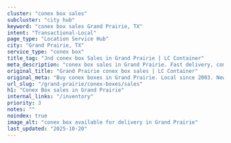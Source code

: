 ```yaml
---
cluster: "conex box sales"
subcluster: "city hub"
keyword: "conex box sales Grand Prairie, TX"
intent: "Transactional-Local"
page_type: "Location Service Hub"
city: "Grand Prairie, TX"
service_type: "conex box"
title_tag: "Jnd conex box Sales in Grand Prairie | LC Container"
meta_description: "conex box sales in Grand Prairie. Fast delivery, competitive pricing. Serving conex boxes area. Quote ID: H88. Call (214) 524-4168 for your free quote today."
original_title: "Grand Prairie conex box sales | LC Container"
original_meta: "Buy conex boxes in Grand Prairie. Local since 2003. New & used inventory. Fast delivery. Get your free quote — call (214) 524-4168 today. LC Container — your..."
url_slug: "/grand-prairie/conex-boxes/sales"
h1: "Conex Box sales in Grand Prairie"
internal_links: "/inventory"
priority: 3
notes: ""
noindex: true
image_alt: "conex box available for delivery in Grand Prairie"
last_updated: "2025-10-20"
---
```


<!-- TODO: Add unique city/inventory copy, images, and internal links here. -->
